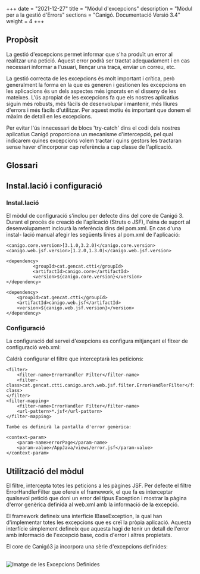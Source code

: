 +++
date        = "2021-12-27"
title       = "Mòdul d'excepcions"
description = "Mòdul per a la gestió d'Errors"
sections    = "Canigó. Documentació Versió 3.4"
weight      = 4
+++

## Propòsit

La gestió d'excepcions permet informar que s'ha produït un error al realitzar una petició. Aquest error podrà ser tractat adequadament i en cas necessari informar a l'usuari, llençar una traça, enviar un correu, etc.

La gestió correcta de les excepcions és molt important i crítica, però generalment la forma en la que es generen i gestionen les excepcions en les aplicacions és un dels aspectes més ignorats en el disseny de les mateixes. L'ús apropiat de les excepcions fa que els nostres aplicatius siguin més robusts, més fàcils de desenvolupar i mantenir, més lliures d'errors i més fàcils d'utilitzar. Per aquest motiu és important que donem el màxim de detall en les excepcions.

Per evitar l'ús innecessari de blocs 'try-catch' dins el codi dels nostres aplicatius Canigó proporciona un mecanisme d'intercepció, pel qual indicarem quines excepcions volem tractar i quins gestors les tractaran sense haver d'incorporar cap referència a cap classe de l'aplicació.

## Glossari

## Instal.lació i configuració

### Instal.lació

El mòdul de configuració s'inclou per defecte dins del core de Canigó 3. Durant el procés de creació de l'aplicació (Struts o JSF), l'eina de suport al desenvolupament inclourà la referència dins del pom.xml. En cas d'una instal- lació manual afegir les següents línies al pom.xml de l'aplicació:

```
<canigo.core.version>[3.1.0,3.2.0)</canigo.core.version>
<canigo.web.jsf.version>[1.2.0,1.3.0)</canigo.web.jsf.version>

<dependency>
          <groupId>cat.gencat.ctti</groupId>
          <artifactId>canigo.core</artifactId>
          <version>${canigo.core.version}</version>
</dependency>

<dependency>
	<groupId>cat.gencat.ctti</groupId>
	<artifactId>canigo.web.jsf</artifactId>
	<version>${canigo.web.jsf.version}</version>
</dependency>
```

### Configuració

La configuració del servei d'exepcions es configura mitjançant el fitxer de configuració web.xml:

Caldrà configurar el filtre que interceptarà les peticions:

```
<filter>
	<filter-name>ErrorHandler Filter</filter-name>
	<filter-class>cat.gencat.ctti.canigo.arch.web.jsf.filter.ErrorHandlerFilter</filter-class>
</filter>
<filter-mapping>
	<filter-name>ErrorHandler Filter</filter-name>
	<url-pattern>*.jsf</url-pattern>
</filter-mapping>

També es definirà la pantalla d'error genèrica:

<context-param>
	<param-name>errorPage</param-name>
	<param-value>/AppJava/views/error.jsf</param-value>
</context-param>
```

## Utilització del mòdul

El filtre, intercepta totes les peticions a les pàgines JSF. Per defecte el filtre ErrorHandlerFilter que ofereix el framework, el que fa es interceptar qualsevol petició que doni un error del tipus Exception i mostrar la pàgina d'error genèrica definida al web.xml amb la informació de la excepció.

El framework defineix una interfície IBaseException, la qual han d'implementar totes les excepcions que es creï la pròpia aplicació. Aquesta interfície simplement defineix que aquesta hagi de tenir un detall de l'error amb informació de l'excepció base, codis d'error i altres propietats.

El core de Canigó3 ja incorpora una sèrie d'excepcions definides:    
<br>

![Imatge de les Excepcions Definides](/related/canigo/documentacio/modul-excepcions/cat.gencat.ctti.canigo.arch.core.exceptions.jpg "Excepcions definides al mòdul")